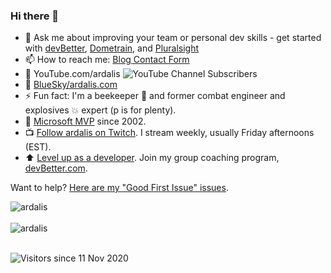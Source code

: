 ### Hi there 👋

- 💬 Ask me about improving your team or personal dev skills - get started with [devBetter](https://devBetter.com), [Dometrain](https://dometrain.com/author/steve-ardalis-smith/?ref=steve-ardalis-smith&coupon_code=ARDALIS), and [Pluralsight](https://www.pluralsight.com/authors/steve-smith)
- 📫 How to reach me: [Blog Contact Form](https://ardalis.com/contact)
- 🎥 YouTube.com/ardalis ![YouTube Channel Subscribers](https://img.shields.io/youtube/channel/subscribers/UCkvBKVrZ_RepwX7UgfnFIUA)
- 🦋 [BlueSky/ardalis.com](https://bsky.app/profile/ardalis.com)
- ⚡ Fun fact: I'm a beekeeper 🐝 and former combat engineer and explosives 💥 expert (p is for plenty).
- 🥇 [Microsoft MVP](https://mvp.microsoft.com/en-us/PublicProfile/7716?fullName=Steven%20A.%20Smith) since 2002.
- 📺 [Follow ardalis on Twitch](https://twitch.tv/ardalis). I stream weekly, usually Friday afternoons (EST).
- ⬆️ [Level up as a developer](https://devbetter.com). Join my group coaching program, [devBetter.com](https://devbetter.com).

Want to help? [Here are my "Good First Issue" issues](https://github.com/search?q=is%3Aopen+author%3Aardalis+label%3A%22good+first+issue%22).

<div>
  <img align="center" src="https://github-readme-stats.vercel.app/api?username=ardalis&show_icons=true&theme=dark" alt="ardalis" />
<div/>
<br />
  
<div>
  <img align="center" src="https://github-readme-stats.vercel.app/api/top-langs/?username=ardalis&layout=compact&hide=html&theme=dark" alt="ardalis" />
<div/>
<br />

![Visitors since 11 Nov 2020](http://estruyf-github.azurewebsites.net/api/VisitorHit?user=ardalis&repo=ardalis&countColor=%237B1E7A)
